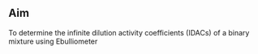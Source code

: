 ## Aim

To determine the infinite dilution activity coefficients (IDACs) of a binary mixture using Ebulliometer
